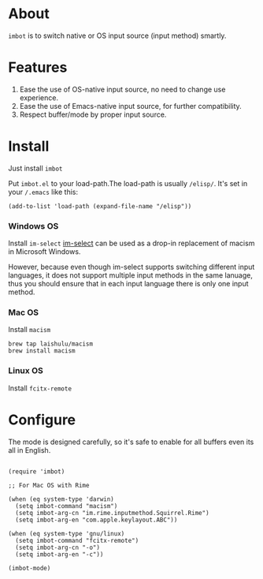 # About
 `imbot` is to switch native or OS input source (input method) smartly.

# Features
1. Ease the use of OS-native input source, no need to change use experience.
2. Ease the use of Emacs-native input source, for further compatibility.
3. Respect buffer/mode by proper input source.

# Install

Just install `imbot`

Put `imbot.el` to your load-path.The load-path is usually `/elisp/`.
It's set in your `/.emacs` like this:
```
(add-to-list 'load-path (expand-file-name "/elisp"))

```

### Windows OS
Install `im-select`
[im-select](https://github.com/daipeihust/im-select) can be used as a drop-in replacement of macism in Microsoft Windows.

However, because even though im-select supports switching different input languages, it does not support multiple input methods in the same lanuage, thus you should ensure that in each input language there is only one input method.

### Mac OS
Install `macism`

```
brew tap laishulu/macism
brew install macism
```
### Linux OS
Install `fcitx-remote`

# Configure
The mode is designed carefully, so it's safe to enable for all buffers even
its all in English.


``` emacs-lisp

(require 'imbot)

;; For Mac OS with Rime

(when (eq system-type 'darwin)
  (setq imbot-command "macism")
  (setq imbot-arg-cn "im.rime.inputmethod.Squirrel.Rime")
  (setq imbot-arg-en "com.apple.keylayout.ABC"))

(when (eq system-type 'gnu/linux)
  (setq imbot-command "fcitx-remote")
  (setq imbot-arg-cn "-o")
  (setq imbot-arg-en "-c"))

(imbot-mode)

```
